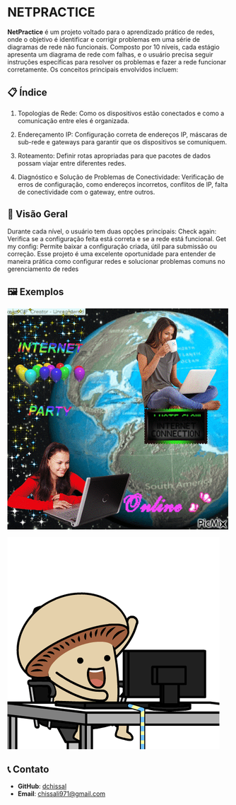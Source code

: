 # NETPRACTICE

**NetPractice** é um projeto voltado para o aprendizado prático de redes, onde o objetivo é identificar e corrigir problemas em uma série de diagramas de rede não funcionais. Composto por 10 níveis, cada estágio apresenta um diagrama de rede com falhas, e o usuário precisa seguir instruções específicas para resolver os problemas e fazer a rede funcionar corretamente.
Os conceitos principais envolvidos incluem:

## 📋 Índice

1) Topologias de Rede: Como os dispositivos estão conectados e como a comunicação entre eles é organizada.

2) Endereçamento IP: Configuração correta de endereços IP, máscaras de sub-rede e gateways para garantir que os dispositivos se comuniquem.

3) Roteamento: Definir rotas apropriadas para que pacotes de dados possam viajar entre diferentes redes.

4) Diagnóstico e Solução de Problemas de Conectividade: Verificação de erros de configuração, como endereços incorretos, conflitos de IP, falta de conectividade com o gateway, entre outros.

## 🌟 Visão Geral

Durante cada nível, o usuário tem duas opções principais:
Check again: Verifica se a configuração feita está correta e se a rede está funcional.
Get my config: Permite baixar a configuração criada, útil para submissão ou correção.
Esse projeto é uma excelente oportunidade para entender de maneira prática como configurar redes e solucionar problemas comuns no gerenciamento de redes

## 🖼️ Exemplos
![example (2)](https://raw.githubusercontent.com/Dchissal/NetPractice_42scholl/refs/heads/main/img/net1.gif)

![example (3)](https://raw.githubusercontent.com/Dchissal/NetPractice_42scholl/refs/heads/main/img/net2.gif)

## 📞 Contato

- **GitHub**: [dchissal](https://github.com/Dchissal)
- **Email**: chissali971@gmail.com
